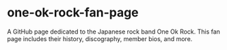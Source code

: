 # one-ok-rock-fan-page
A GitHub page dedicated to the Japanese rock band One Ok Rock. This fan page includes their history, discography, member bios, and more.
